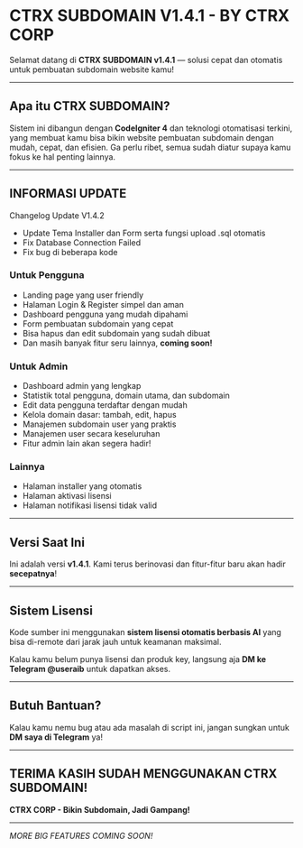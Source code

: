 # CTRX SUBDOMAIN V1.4.1 - BY CTRX CORP

Selamat datang di **CTRX SUBDOMAIN v1.4.1** — solusi cepat dan otomatis untuk pembuatan subdomain website kamu!

---

## Apa itu CTRX SUBDOMAIN?

Sistem ini dibangun dengan **CodeIgniter 4** dan teknologi otomatisasi terkini, yang membuat kamu bisa bikin website pembuatan subdomain dengan mudah, cepat, dan efisien. Ga perlu ribet, semua sudah diatur supaya kamu fokus ke hal penting lainnya.

---

## INFORMASI UPDATE
Changelog Update V1.4.2
- Update Tema Installer dan Form serta fungsi upload .sql otomatis
- Fix Database Connection Failed
- Fix bug di beberapa kode

### Untuk Pengguna
- Landing page yang user friendly  
- Halaman Login & Register simpel dan aman  
- Dashboard pengguna yang mudah dipahami  
- Form pembuatan subdomain yang cepat  
- Bisa hapus dan edit subdomain yang sudah dibuat  
- Dan masih banyak fitur seru lainnya, **coming soon!**

### Untuk Admin  
- Dashboard admin yang lengkap  
- Statistik total pengguna, domain utama, dan subdomain  
- Edit data pengguna terdaftar dengan mudah  
- Kelola domain dasar: tambah, edit, hapus  
- Manajemen subdomain user yang praktis  
- Manajemen user secara keseluruhan  
- Fitur admin lain akan segera hadir!

### Lainnya  
- Halaman installer yang otomatis  
- Halaman aktivasi lisensi  
- Halaman notifikasi lisensi tidak valid  

---

## Versi Saat Ini

Ini adalah versi **v1.4.1**. Kami terus berinovasi dan fitur-fitur baru akan hadir **secepatnya**!

---

## Sistem Lisensi

Kode sumber ini menggunakan **sistem lisensi otomatis berbasis AI** yang bisa di-remote dari jarak jauh untuk keamanan maksimal.

Kalau kamu belum punya lisensi dan produk key, langsung aja **DM ke Telegram @useraib** untuk dapatkan akses.

---

## Butuh Bantuan?

Kalau kamu nemu bug atau ada masalah di script ini, jangan sungkan untuk **DM saya di Telegram** ya!

---

## TERIMA KASIH SUDAH MENGGUNAKAN CTRX SUBDOMAIN!  
**CTRX CORP - Bikin Subdomain, Jadi Gampang!**

---

*MORE BIG FEATURES COMING SOON!*
